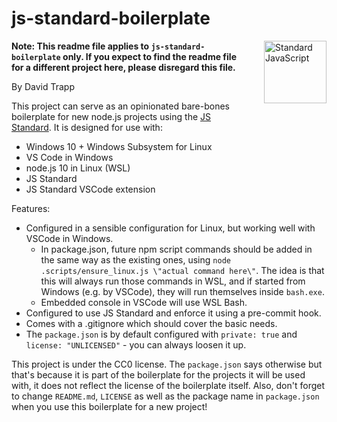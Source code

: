 # js-standard-boilerplate

<a href="https://standardjs.com" style="float: right; padding: 0 0 20px 20px;"><img src="https://cdn.rawgit.com/feross/standard/master/sticker.svg" alt="Standard JavaScript" width="100" align="right"></a>

**Note: This readme file applies to `js-standard-boilerplate` only. If you expect to find the readme file for a different project here, please disregard this file.**

By David Trapp

This project can serve as an opinionated bare-bones boilerplate for new node.js projects using the [JS Standard](https://github.com/standard/standard). It is designed for use with:

* Windows 10 + Windows Subsystem for Linux
* VS Code in Windows
* node.js 10 in Linux (WSL)
* JS Standard
* JS Standard VSCode extension

Features:

* Configured in a sensible configuration for Linux, but working well with VSCode in Windows.
  * In package.json, future npm script commands should be added in the same way as the existing ones, using `node .scripts/ensure_linux.js \"actual command here\"`. The idea is that this will always run those commands in WSL, and if started from Windows (e.g. by VSCode), they will run themselves inside `bash.exe`.
  * Embedded console in VSCode will use WSL Bash.
* Configured to use JS Standard and enforce it using a pre-commit hook.
* Comes with a .gitignore which should cover the basic needs.
* The `package.json` is by default configured with `private: true` and `license: "UNLICENSED"` - you can always loosen it up.

This project is under the CC0 license. The `package.json` says otherwise but that's because it is part of the boilerplate for the projects it will be used with, it does not reflect the license of the boilerplate itself. Also, don't forget to change `README.md`, `LICENSE` as well as the package name in `package.json` when you use this boilerplate for a new project!
